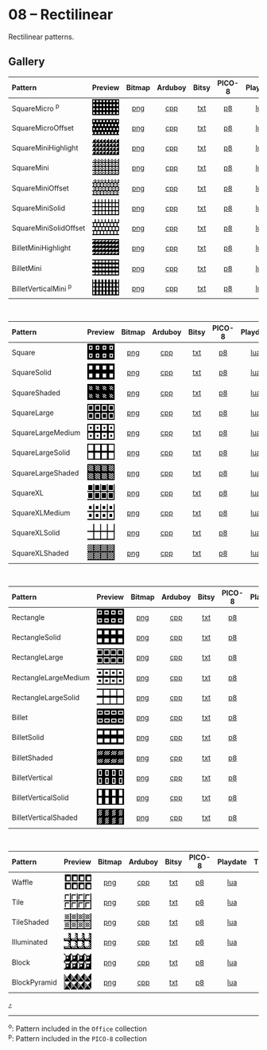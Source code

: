 # 08 – Rectilinear

Rectilinear patterns.

## Gallery

| Pattern | Preview | Bitmap | Arduboy | Bitsy | PICO-8 | Playdate | Thumby |
| :------ | :-----: | :----: | :-----: | :---: | :----: | :------: | :----: |
| SquareMicro <sup>p</sup>| <img width="64" height="32" src="../docs/art/SquareMicro.png" alt=""> | [png](png/SquareMicro.png) | [cpp](Rectilinear.h#L12-L24) | [txt](Rectilinear.bitsy.txt#L5-L14) | [p𝟪](rectilinear.p8.lua#L7-L20) | [lua](Rectilinear.playdate.lua#L5-L17) | [py](Rectilinear.thumby.py#L5-L16) |
| SquareMicroOffset | <img width="64" height="32" src="../docs/art/SquareMicroOffset.png" alt=""> | [png](png/SquareMicroOffset.png) | [cpp](Rectilinear.h#L26-L37) | [txt](Rectilinear.bitsy.txt#L16-L25) | [p𝟪](rectilinear.p8.lua#L22-L34) | [lua](Rectilinear.playdate.lua#L19-L31) | [py](Rectilinear.thumby.py#L18-L29) |
| SquareMiniHighlight | <img width="64" height="32" src="../docs/art/SquareMiniHighlight.png" alt=""> | [png](png/SquareMiniHighlight.png) | [cpp](Rectilinear.h#L39-L51) | [txt](Rectilinear.bitsy.txt#L27-L36) | [p𝟪](rectilinear.p8.lua#L36-L49) | [lua](Rectilinear.playdate.lua#L33-L45) | [py](Rectilinear.thumby.py#L31-L42) |
| SquareMini | <img width="64" height="32" src="../docs/art/SquareMini.png" alt=""> | [png](png/SquareMini.png) | [cpp](Rectilinear.h#L53-L65) | [txt](Rectilinear.bitsy.txt#L38-L47) | [p𝟪](rectilinear.p8.lua#L51-L64) | [lua](Rectilinear.playdate.lua#L47-L59) | [py](Rectilinear.thumby.py#L44-L55) |
| SquareMiniOffset | <img width="64" height="32" src="../docs/art/SquareMiniOffset.png" alt=""> | [png](png/SquareMiniOffset.png) | [cpp](Rectilinear.h#L67-L78) | [txt](Rectilinear.bitsy.txt#L49-L58) | [p𝟪](rectilinear.p8.lua#L66-L78) | [lua](Rectilinear.playdate.lua#L61-L73) | [py](Rectilinear.thumby.py#L57-L68) |
| SquareMiniSolid | <img width="64" height="32" src="../docs/art/SquareMiniSolid.png" alt=""> | [png](png/SquareMiniSolid.png) | [cpp](Rectilinear.h#L80-L92) | [txt](Rectilinear.bitsy.txt#L60-L69) | [p𝟪](rectilinear.p8.lua#L80-L93) | [lua](Rectilinear.playdate.lua#L75-L87) | [py](Rectilinear.thumby.py#L70-L81) |
| SquareMiniSolidOffset | <img width="64" height="32" src="../docs/art/SquareMiniSolidOffset.png" alt=""> | [png](png/SquareMiniSolidOffset.png) | [cpp](Rectilinear.h#L94-L105) | [txt](Rectilinear.bitsy.txt#L71-L80) | [p𝟪](rectilinear.p8.lua#L95-L107) | [lua](Rectilinear.playdate.lua#L89-L101) | [py](Rectilinear.thumby.py#L83-L94) |
| BilletMiniHighlight | <img width="64" height="32" src="../docs/art/BilletMiniHighlight.png" alt=""> | [png](png/BilletMiniHighlight.png) | [cpp](Rectilinear.h#L107-L119) | [txt](Rectilinear.bitsy.txt#L82-L91) | [p𝟪](rectilinear.p8.lua#L109-L122) | [lua](Rectilinear.playdate.lua#L103-L115) | [py](Rectilinear.thumby.py#L96-L107) |
| BilletMini | <img width="64" height="32" src="../docs/art/BilletMini.png" alt=""> | [png](png/BilletMini.png) | [cpp](Rectilinear.h#L121-L133) | [txt](Rectilinear.bitsy.txt#L93-L102) | [p𝟪](rectilinear.p8.lua#L124-L137) | [lua](Rectilinear.playdate.lua#L117-L129) | [py](Rectilinear.thumby.py#L109-L120) |
| BilletVerticalMini <sup>p</sup>| <img width="64" height="32" src="../docs/art/BilletVerticalMini.png" alt=""> | [png](png/BilletVerticalMini.png) | [cpp](Rectilinear.h#L135-L147) | [txt](Rectilinear.bitsy.txt#L104-L113) | [p𝟪](rectilinear.p8.lua#L139-L152) | [lua](Rectilinear.playdate.lua#L131-L143) | [py](Rectilinear.thumby.py#L122-L133) |

<br>


| Pattern | Preview | Bitmap | Arduboy | Bitsy | PICO-8 | Playdate | Thumby |
| :------ | :-----: | :----: | :-----: | :---: | :----: | :------: | :----: |
| Square | <img width="64" height="32" src="../docs/art/Square.png" alt=""> | [png](png/Square.png) | [cpp](Rectilinear.h#L149-L160) | [txt](Rectilinear.bitsy.txt#L115-L124) | [p𝟪](rectilinear.p8.lua#L154-L166) | [lua](Rectilinear.playdate.lua#L145-L157) | [py](Rectilinear.thumby.py#L135-L146) |
| SquareSolid | <img width="64" height="32" src="../docs/art/SquareSolid.png" alt=""> | [png](png/SquareSolid.png) | [cpp](Rectilinear.h#L162-L173) | [txt](Rectilinear.bitsy.txt#L126-L135) | [p𝟪](rectilinear.p8.lua#L168-L180) | [lua](Rectilinear.playdate.lua#L159-L171) | [py](Rectilinear.thumby.py#L148-L159) |
| SquareShaded | <img width="64" height="32" src="../docs/art/SquareShaded.png" alt=""> | [png](png/SquareShaded.png) | [cpp](Rectilinear.h#L175-L186) | [txt](Rectilinear.bitsy.txt#L137-L146) | [p𝟪](rectilinear.p8.lua#L182-L194) | [lua](Rectilinear.playdate.lua#L173-L185) | [py](Rectilinear.thumby.py#L161-L172) |
| SquareLarge | <img width="64" height="32" src="../docs/art/SquareLarge.png" alt=""> | [png](png/SquareLarge.png) | [cpp](Rectilinear.h#L188-L199) | [txt](Rectilinear.bitsy.txt#L148-L157) | [p𝟪](rectilinear.p8.lua#L196-L208) | [lua](Rectilinear.playdate.lua#L187-L199) | [py](Rectilinear.thumby.py#L174-L185) |
| SquareLargeMedium | <img width="64" height="32" src="../docs/art/SquareLargeMedium.png" alt=""> | [png](png/SquareLargeMedium.png) | [cpp](Rectilinear.h#L201-L212) | [txt](Rectilinear.bitsy.txt#L159-L168) | [p𝟪](rectilinear.p8.lua#L210-L222) | [lua](Rectilinear.playdate.lua#L201-L213) | [py](Rectilinear.thumby.py#L187-L198) |
| SquareLargeSolid | <img width="64" height="32" src="../docs/art/SquareLargeSolid.png" alt=""> | [png](png/SquareLargeSolid.png) | [cpp](Rectilinear.h#L214-L225) | [txt](Rectilinear.bitsy.txt#L170-L179) | [p𝟪](rectilinear.p8.lua#L224-L236) | [lua](Rectilinear.playdate.lua#L215-L227) | [py](Rectilinear.thumby.py#L200-L211) |
| SquareLargeShaded | <img width="64" height="32" src="../docs/art/SquareLargeShaded.png" alt=""> | [png](png/SquareLargeShaded.png) | [cpp](Rectilinear.h#L227-L238) | [txt](Rectilinear.bitsy.txt#L181-L190) | [p𝟪](rectilinear.p8.lua#L238-L250) | [lua](Rectilinear.playdate.lua#L229-L241) | [py](Rectilinear.thumby.py#L213-L224) |
| SquareXL | <img width="64" height="32" src="../docs/art/SquareXL.png" alt=""> | [png](png/SquareXL.png) | [cpp](Rectilinear.h#L240-L251) | [txt](Rectilinear.bitsy.txt#L192-L201) | [p𝟪](rectilinear.p8.lua#L252-L264) | [lua](Rectilinear.playdate.lua#L243-L255) | [py](Rectilinear.thumby.py#L226-L237) |
| SquareXLMedium | <img width="64" height="32" src="../docs/art/SquareXLMedium.png" alt=""> | [png](png/SquareXLMedium.png) | [cpp](Rectilinear.h#L253-L264) | [txt](Rectilinear.bitsy.txt#L203-L212) | [p𝟪](rectilinear.p8.lua#L266-L278) | [lua](Rectilinear.playdate.lua#L257-L269) | [py](Rectilinear.thumby.py#L239-L250) |
| SquareXLSolid | <img width="64" height="32" src="../docs/art/SquareXLSolid.png" alt=""> | [png](png/SquareXLSolid.png) | [cpp](Rectilinear.h#L266-L277) | [txt](Rectilinear.bitsy.txt#L214-L223) | [p𝟪](rectilinear.p8.lua#L280-L292) | [lua](Rectilinear.playdate.lua#L271-L283) | [py](Rectilinear.thumby.py#L252-L263) |
| SquareXLShaded | <img width="64" height="32" src="../docs/art/SquareXLShaded.png" alt=""> | [png](png/SquareXLShaded.png) | [cpp](Rectilinear.h#L279-L290) | [txt](Rectilinear.bitsy.txt#L225-L234) | [p𝟪](rectilinear.p8.lua#L294-L306) | [lua](Rectilinear.playdate.lua#L285-L297) | [py](Rectilinear.thumby.py#L265-L276) |

<br>


| Pattern | Preview | Bitmap | Arduboy | Bitsy | PICO-8 | Playdate | Thumby |
| :------ | :-----: | :----: | :-----: | :---: | :----: | :------: | :----: |
| Rectangle | <img width="64" height="32" src="../docs/art/Rectangle.png" alt=""> | [png](png/Rectangle.png) | [cpp](Rectilinear.h#L292-L303) | [txt](Rectilinear.bitsy.txt#L236-L245) | [p𝟪](rectilinear.p8.lua#L308-L320) | [lua](Rectilinear.playdate.lua#L299-L311) | [py](Rectilinear.thumby.py#L278-L289) |
| RectangleSolid | <img width="64" height="32" src="../docs/art/RectangleSolid.png" alt=""> | [png](png/RectangleSolid.png) | [cpp](Rectilinear.h#L305-L316) | [txt](Rectilinear.bitsy.txt#L247-L256) | [p𝟪](rectilinear.p8.lua#L322-L334) | [lua](Rectilinear.playdate.lua#L313-L325) | [py](Rectilinear.thumby.py#L291-L302) |
| RectangleLarge | <img width="64" height="32" src="../docs/art/RectangleLarge.png" alt=""> | [png](png/RectangleLarge.png) | [cpp](Rectilinear.h#L318-L329) | [txt](Rectilinear.bitsy.txt#L258-L267) | [p𝟪](rectilinear.p8.lua#L336-L348) | [lua](Rectilinear.playdate.lua#L327-L339) | [py](Rectilinear.thumby.py#L304-L315) |
| RectangleLargeMedium | <img width="64" height="32" src="../docs/art/RectangleLargeMedium.png" alt=""> | [png](png/RectangleLargeMedium.png) | [cpp](Rectilinear.h#L331-L342) | [txt](Rectilinear.bitsy.txt#L269-L278) | [p𝟪](rectilinear.p8.lua#L350-L362) | [lua](Rectilinear.playdate.lua#L341-L353) | [py](Rectilinear.thumby.py#L317-L328) |
| RectangleLargeSolid | <img width="64" height="32" src="../docs/art/RectangleLargeSolid.png" alt=""> | [png](png/RectangleLargeSolid.png) | [cpp](Rectilinear.h#L344-L355) | [txt](Rectilinear.bitsy.txt#L280-L289) | [p𝟪](rectilinear.p8.lua#L364-L376) | [lua](Rectilinear.playdate.lua#L355-L367) | [py](Rectilinear.thumby.py#L330-L341) |
| Billet | <img width="64" height="32" src="../docs/art/Billet.png" alt=""> | [png](png/Billet.png) | [cpp](Rectilinear.h#L357-L368) | [txt](Rectilinear.bitsy.txt#L291-L300) | [p𝟪](rectilinear.p8.lua#L378-L390) | [lua](Rectilinear.playdate.lua#L369-L381) | [py](Rectilinear.thumby.py#L343-L354) |
| BilletSolid | <img width="64" height="32" src="../docs/art/BilletSolid.png" alt=""> | [png](png/BilletSolid.png) | [cpp](Rectilinear.h#L370-L381) | [txt](Rectilinear.bitsy.txt#L302-L311) | [p𝟪](rectilinear.p8.lua#L392-L404) | [lua](Rectilinear.playdate.lua#L383-L395) | [py](Rectilinear.thumby.py#L356-L367) |
| BilletShaded | <img width="64" height="32" src="../docs/art/BilletShaded.png" alt=""> | [png](png/BilletShaded.png) | [cpp](Rectilinear.h#L383-L394) | [txt](Rectilinear.bitsy.txt#L313-L322) | [p𝟪](rectilinear.p8.lua#L406-L418) | [lua](Rectilinear.playdate.lua#L397-L409) | [py](Rectilinear.thumby.py#L369-L380) |
| BilletVertical | <img width="64" height="32" src="../docs/art/BilletVertical.png" alt=""> | [png](png/BilletVertical.png) | [cpp](Rectilinear.h#L396-L407) | [txt](Rectilinear.bitsy.txt#L324-L333) | [p𝟪](rectilinear.p8.lua#L420-L432) | [lua](Rectilinear.playdate.lua#L411-L423) | [py](Rectilinear.thumby.py#L382-L393) |
| BilletVerticalSolid | <img width="64" height="32" src="../docs/art/BilletVerticalSolid.png" alt=""> | [png](png/BilletVerticalSolid.png) | [cpp](Rectilinear.h#L409-L420) | [txt](Rectilinear.bitsy.txt#L335-L344) | [p𝟪](rectilinear.p8.lua#L434-L446) | [lua](Rectilinear.playdate.lua#L425-L437) | [py](Rectilinear.thumby.py#L395-L406) |
| BilletVerticalShaded | <img width="64" height="32" src="../docs/art/BilletVerticalShaded.png" alt=""> | [png](png/BilletVerticalShaded.png) | [cpp](Rectilinear.h#L422-L433) | [txt](Rectilinear.bitsy.txt#L346-L355) | [p𝟪](rectilinear.p8.lua#L448-L460) | [lua](Rectilinear.playdate.lua#L439-L451) | [py](Rectilinear.thumby.py#L408-L419) |

<br>


| Pattern | Preview | Bitmap | Arduboy | Bitsy | PICO-8 | Playdate | Thumby |
| :------ | :-----: | :----: | :-----: | :---: | :----: | :------: | :----: |
| Waffle | <img width="64" height="32" src="../docs/art/Waffle.png" alt=""> | [png](png/Waffle.png) | [cpp](Rectilinear.h#L435-L446) | [txt](Rectilinear.bitsy.txt#L357-L366) | [p𝟪](rectilinear.p8.lua#L462-L474) | [lua](Rectilinear.playdate.lua#L453-L465) | [py](Rectilinear.thumby.py#L421-L432) |
| Tile | <img width="64" height="32" src="../docs/art/Tile.png" alt=""> | [png](png/Tile.png) | [cpp](Rectilinear.h#L448-L459) | [txt](Rectilinear.bitsy.txt#L368-L377) | [p𝟪](rectilinear.p8.lua#L476-L488) | [lua](Rectilinear.playdate.lua#L467-L479) | [py](Rectilinear.thumby.py#L434-L445) |
| TileShaded | <img width="64" height="32" src="../docs/art/TileShaded.png" alt=""> | [png](png/TileShaded.png) | [cpp](Rectilinear.h#L461-L472) | [txt](Rectilinear.bitsy.txt#L379-L388) | [p𝟪](rectilinear.p8.lua#L490-L502) | [lua](Rectilinear.playdate.lua#L481-L493) | [py](Rectilinear.thumby.py#L447-L458) |
| Illuminated | <img width="64" height="32" src="../docs/art/Illuminated.png" alt=""> | [png](png/Illuminated.png) | [cpp](Rectilinear.h#L474-L485) | [txt](Rectilinear.bitsy.txt#L390-L399) | [p𝟪](rectilinear.p8.lua#L504-L516) | [lua](Rectilinear.playdate.lua#L495-L507) | [py](Rectilinear.thumby.py#L460-L471) |
| Block | <img width="64" height="32" src="../docs/art/Block.png" alt=""> | [png](png/Block.png) | [cpp](Rectilinear.h#L487-L498) | [txt](Rectilinear.bitsy.txt#L401-L410) | [p𝟪](rectilinear.p8.lua#L518-L530) | [lua](Rectilinear.playdate.lua#L509-L521) | [py](Rectilinear.thumby.py#L473-L484) |
| BlockPyramid | <img width="64" height="32" src="../docs/art/BlockPyramid.png" alt=""> | [png](png/BlockPyramid.png) | [cpp](Rectilinear.h#L500-L511) | [txt](Rectilinear.bitsy.txt#L412-L421) | [p𝟪](rectilinear.p8.lua#L532-L544) | [lua](Rectilinear.playdate.lua#L523-L535) | [py](Rectilinear.thumby.py#L486-L497) |


[`⤴`](#gallery)

---

<sup>o</sup>: Pattern included in the `Office` collection  
<sup>p</sup>: Pattern included in the `PICO-8` collection

<br>
